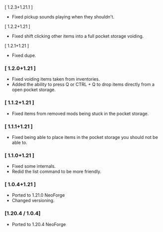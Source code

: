[ 1.2.3+1.21.1 ]
- Fixed pickup sounds playing when they shouldn't.

[ 1.2.2+1.21 ]
- Fixed shift clicking other items into a full pocket storage voiding.

[ 1.2.1+1.21 ]
 - Fixed dupe.

### [ 1.2.0+1.21 ]
- Fixed voiding items taken from inventories.
- Added the ability to press Q or CTRL + Q to drop items directly from a open pocket storage.

### [ 1.1.2+1.21 ]
- Fixed items from removed mods being stuck in the pocket storage.

### [ 1.1.1+1.21 ]
- Fixed being able to place items in the pocket storage you should not be able to.

### [ 1.1.0+1.21 ]
- Fixed some internals.
- Redid the list command to be more friendly.

### [ 1.0.4+1.21 ]
- Ported to 1.21.0 NeoForge
- Changed versioning.

### [1.20.4 / 1.0.4]
- Ported to 1.20.4 NeoForge